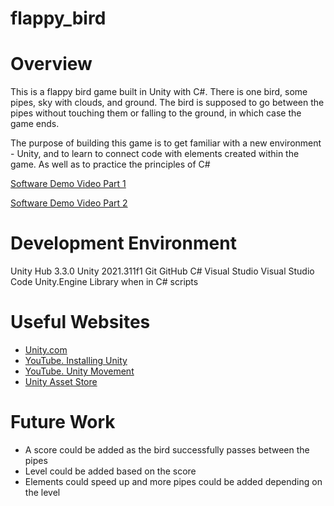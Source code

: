 # flappy_bird
# Overview

This is a flappy bird game built in Unity with C#. There is one bird, some pipes, sky with clouds, and ground. The bird is supposed to go between the pipes without touching them or falling to the ground, in which case the game ends. 

The purpose of building this game is to get familiar with a new environment - Unity, and to learn to connect code with elements created within the game. As well as to practice the principles of C#

[Software Demo Video Part 1](https://youtu.be/J03XXBS6gg0)

[Software Demo Video Part 2](https://youtu.be/_nXnns3JOe8)

# Development Environment

Unity Hub 3.3.0
Unity 2021.311f1
Git
GitHub
C#
Visual Studio
Visual Studio Code
Unity.Engine Library when in C# scripts

# Useful Websites

* [Unity.com](https://unity.com/download)
* [YouTube. Installing Unity](https://www.youtube.com/watch?v=ewiw2tcfen8&t=602s)
* [YouTube. Unity Movement](https://www.youtube.com/watch?v=w9NmPShzPpE)
* [Unity Asset Store](https://assetstore.unity.com/)

# Future Work

* A score could be added as the bird successfully passes between the pipes
* Level could be added based on the score
* Elements could speed up and more pipes could be added depending on the level
